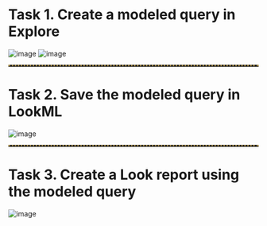 <h1>Task 1. Create a modeled query in Explore</h1>

![image](https://github.com/OlegZas/LookerBI_and_LookerStudio/assets/115661636/049e1f57-dd34-4335-8425-669685de6bbb)
![image](https://github.com/OlegZas/LookerBI_and_LookerStudio/assets/115661636/2170cefe-ef5d-45fc-b957-91c325fa4551)

<hr style="border-top: 3px dotted #998143">
<h1>Task 2. Save the modeled query in LookML </h1>

![image](https://github.com/OlegZas/LookerBI_and_LookerStudio/assets/115661636/c2e094db-7b14-48e6-ba91-205bdb4aa9ec)

<hr style="border-top: 3px dotted #998143">
<h1>Task 3. Create a Look report using the modeled query</h1>

![image](https://github.com/OlegZas/LookerBI_and_LookerStudio/assets/115661636/8032f523-5302-4208-ae74-c4a4fcb355b7)
